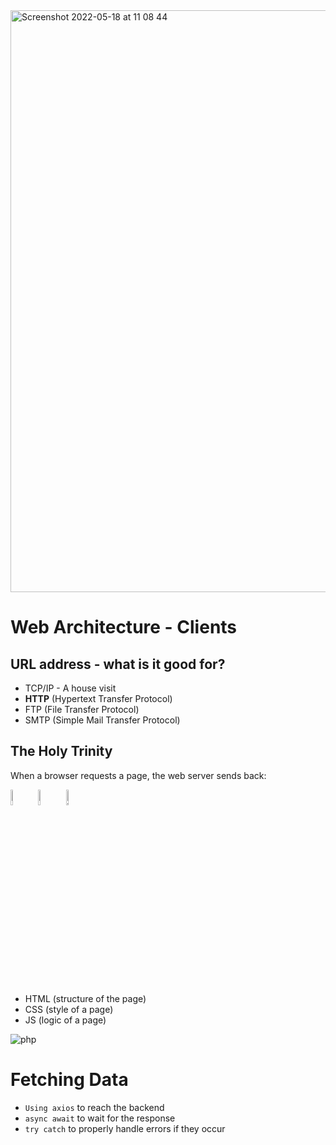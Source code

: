 <img width="931" alt="Screenshot 2022-05-18 at 11 08 44" src="https://user-images.githubusercontent.com/31222514/169244794-9ffc9efd-c01d-4c32-844b-ff2055aad1cb.png">

# Web Architecture - Clients

## URL address - what is it good for?

- TCP/IP - A house visit
- **HTTP** (Hypertext Transfer Protocol)
- FTP (File Transfer Protocol) 
- SMTP (Simple Mail Transfer Protocol)

## The Holy Trinity 

When a browser requests a page, the web server sends back:
<p>
  <img src="https://user-images.githubusercontent.com/31222514/149812547-405716a0-b974-4da4-b749-f2b4a8adc1d8.png" width="8%" alt="Javascript logo">
  <img src="https://user-images.githubusercontent.com/31222514/149813532-e214a55c-9b91-4b71-bb17-0dcf18903f7a.png" width="8%" alt="CSS logo">
  <img src="https://user-images.githubusercontent.com/31222514/149814154-3de042e2-bccf-4f0e-8d0e-98a2dbcae7c0.png" width="8%" alt="HTML logo">
</p>

  - HTML (structure of the page)
  - CSS (style of a page)
  - JS (logic of a page)

![php](https://user-images.githubusercontent.com/31222514/169249260-4e499806-80cb-4231-9aff-82d4a7553441.png)

# Fetching Data

- `Using axios` to reach the backend
- `async await` to wait for the response
- `try catch` to properly handle errors if they occur
